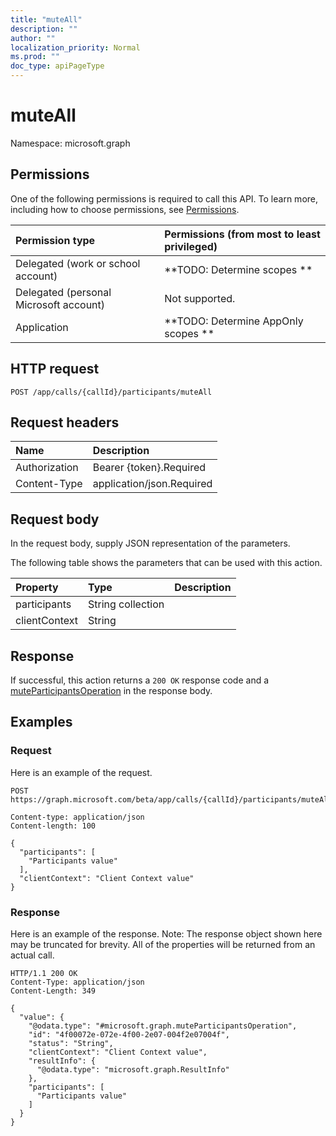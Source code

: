 ```yaml
---
title: "muteAll"
description: ""
author: ""
localization_priority: Normal
ms.prod: ""
doc_type: apiPageType
---
```


# muteAll

Namespace: microsoft.graph



## Permissions
One of the following permissions is required to call this API. To learn more, including how to choose permissions, see [Permissions](/concepts/permissions-reference.md).

|Permission type|Permissions (from most to least privileged)|
|:---|:---|
|Delegated (work or school account)|**TODO: Determine scopes **|
|Delegated (personal Microsoft account)|Not supported.|
|Application|**TODO: Determine AppOnly scopes **|

## HTTP request
<!-- {
  "blockType": "ignored"
}
-->
``` http
POST /app/calls/{callId}/participants/muteAll
```

## Request headers
|Name|Description|
|:---|:---|
|Authorization|Bearer {token}.Required|
|Content-Type|application/json.Required|

## Request body
In the request body, supply JSON representation of the parameters.

The following table shows the parameters that can be used with this action.

|Property|Type|Description|
|:---|:---|:---|
|participants|String collection||
|clientContext|String||



## Response
If successful, this action returns a `200 OK` response code and a [muteParticipantsOperation](../resources/muteparticipantsoperation.md) in the response body.

## Examples

### Request
Here is an example of the request.
<!-- {
  "blockType": "request",
  "name": "participant_muteall"
}
-->
``` http
POST https://graph.microsoft.com/beta/app/calls/{callId}/participants/muteAll

Content-type: application/json
Content-length: 100

{
  "participants": [
    "Participants value"
  ],
  "clientContext": "Client Context value"
}
```

### Response
Here is an example of the response. Note: The response object shown here may be truncated for brevity. All of the properties will be returned from an actual call.
<!-- {
  "blockType": "response",
  "truncated": true,
  "@odata.type": "microsoft.graph.muteparticipantsoperation"
}
-->
``` http
HTTP/1.1 200 OK
Content-Type: application/json
Content-Length: 349

{
  "value": {
    "@odata.type": "#microsoft.graph.muteParticipantsOperation",
    "id": "4f00072e-072e-4f00-2e07-004f2e07004f",
    "status": "String",
    "clientContext": "Client Context value",
    "resultInfo": {
      "@odata.type": "microsoft.graph.ResultInfo"
    },
    "participants": [
      "Participants value"
    ]
  }
}
```


